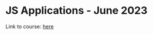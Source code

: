 # JS Applications - June 2023

Link to course: [here](https://softuni.bg/trainings/4103/js-applications-june-2023)

